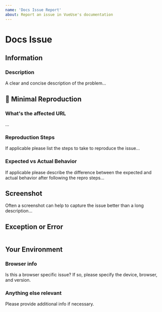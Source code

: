 ```yaml
---
name: 'Docs Issue Report'
about: Report an issue in VueUse's documentation
---
```


# Docs Issue

## Information

### Description

A clear and concise description of the problem...

## 🔬 Minimal Reproduction

### What's the affected URL

...

### Reproduction Steps

If applicable please list the steps to take to reproduce the issue...

### Expected vs Actual Behavior

If applicable please describe the difference between the expected and actual behavior after following the repro steps...

## Screenshot

Often a screenshot can help to capture the issue better than a long description...

## Exception or Error

```plain

```

## Your Environment

### Browser info

Is this a browser specific issue? If so, please specify the device, browser, and version.

### Anything else relevant

Please provide additional info if necessary.
